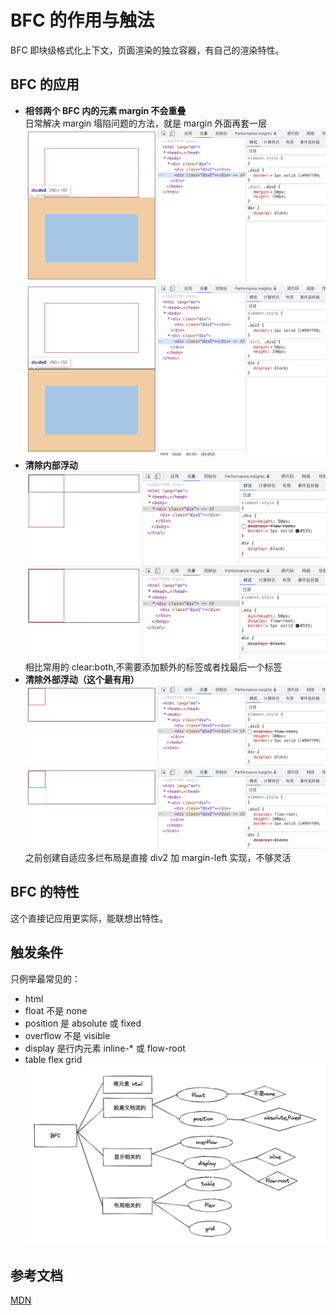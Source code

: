 # BFC 的作用与触法

BFC 即块级格式化上下文，页面渲染的独立容器，有自己的渲染特性。

## BFC 的应用

- **相邻两个 BFC 内的元素 margin 不会重叠**  
  日常解决 margin 塌陷问题的方法，就是 margin 外面再套一层
  ![img](./images/2022-11-14-10.54.06.png)
  ![img](./images/2022-11-14-10.55.17.png)
- **清除内部浮动**
  ![img](./images/2022-11-14-10.40.51.png)
  ![img](./images/2022-11-14-10.40.59.png)
  相比常用的 clear:both,不需要添加额外的标签或者找最后一个标签
- **清除外部浮动（这个最有用）**
  ![img](./images/2022-11-14-11.14.26.png)
  ![img](./images/2022-11-14-11.14.35.png)
  之前创建自适应多烂布局是直接 div2 加 margin-left 实现，不够灵活

## BFC 的特性

这个直接记应用更实际，能联想出特性。

## 触发条件

只例举最常见的：

- html
- float 不是 none
- position 是 absolute 或 fixed
- overflow 不是 visible
- display 是行内元素 inline-\* 或 flow-root
- table flex grid
  ![img](./images/2022-11-14%2011.51.11.png)

## 参考文档

[MDN](https://developer.mozilla.org/zh-CN/docs/Web/Guide/CSS/Block_formatting_context)
